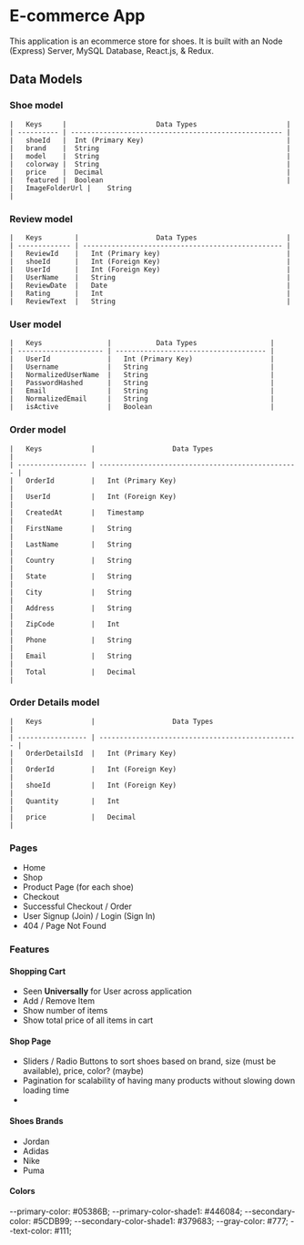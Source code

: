 # E-commerce App

This application is an ecommerce store for shoes. It is built with an Node (Express) Server, MySQL Database, React.js, & Redux.

## Data Models

### Shoe model

    |	Keys	 |						Data Types						|
    | ---------- | ---------------------------------------------------- |
    |	shoeId	 |	Int (Primary Key)									|
    |	brand    |	String			 									|
    |   model    | 	String												|
    |   colorway | 	String												|
    |   price	 | 	Decimal												|
    |   featured |	Boolean												|
    |   ImageFolderUrl |	String												|

### Review model

    |	Keys		|					Data Types						|
    | ------------- | ------------------------------------------------- |
    |	ReviewId	|	Int (Primary key)								|
    |	shoeId		|	Int (Foreign Key)								|
    |	UserId		|	Int (Foreign Key)								|
    |	UserName	|	String											|
    |   ReviewDate	|	Date											|
    |	Rating		|	Int												|
    |	ReviewText	|	String											|

### User model

    |   Keys				|			Data Types					|
    | --------------------- | ------------------------------------- |
    |	UserId				|	Int (Primary Key)					|
    |	Username			|	String								|
    |	NormalizedUserName	|	String              				|
    |   PasswordHashed		| 	String								|
    |   Email				| 	String								|
    |   NormalizedEmail		| 	String								|
    |	isActive			|	Boolean								|

### Order model

    |	Keys			|					Data Types						|
    | ----------------- | ------------------------------------------------- |
    |	OrderId			|	Int (Primary Key)								|
    |	UserId			|	Int (Foreign Key)								|
    |	CreatedAt		|	Timestamp										|
    |	FirstName		|	String											|
    |	LastName		|	String											|
    |	Country			|	String											|
    |	State			|	String											|
    |	City			|	String			 								|
    |	Address			|	String											|
    |	ZipCode			|	Int												|
    |	Phone			|	String											|
    |	Email			|	String											|
    |	Total			|	Decimal											|

### Order Details model

    |	Keys			|					Data Types						|
    | ----------------- | ------------------------------------------------- |
    |	OrderDetailsId	|	Int (Primary Key)								|
    |	OrderId			|	Int (Foreign Key)								|
    |	shoeId			|	Int (Foreign Key)								|
    |	Quantity		|	Int												|
    |	price			|	Decimal											|

### Pages

-  Home
-  Shop
-  Product Page (for each shoe)
-  Checkout
-  Successful Checkout / Order
-  User Signup (Join) / Login (Sign In)
-  404 / Page Not Found

### Features

#### Shopping Cart

-  Seen **Universally** for User across application
-  Add / Remove Item
-  Show number of items
-  Show total price of all items in cart

#### Shop Page

-  Sliders / Radio Buttons to sort shoes based on brand, size (must be available), price, color? (maybe)
-  Pagination for scalability of having many products without slowing down loading time
-

#### Shoes Brands

-  Jordan
-  Adidas
-  Nike
-  Puma

#### Colors

--primary-color: #05386B;
--primary-color-shade1: #446084;
--secondary-color: #5CDB99;
--secondary-color-shade1: #379683;
--gray-color: #777;
--text-color: #111;
